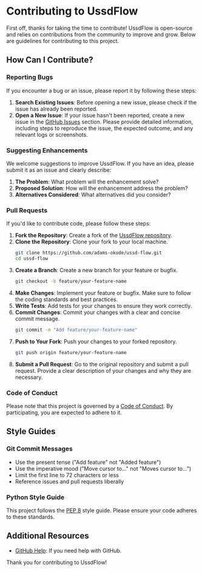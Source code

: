 # Contributing to UssdFlow

First off, thanks for taking the time to contribute! UssdFlow is open-source and relies on contributions from the community to improve and grow. Below are guidelines for contributing to this project.

## How Can I Contribute?

### Reporting Bugs

If you encounter a bug or an issue, please report it by following these steps:

1. **Search Existing Issues**: Before opening a new issue, please check if the issue has already been reported.
2. **Open a New Issue**: If your issue hasn't been reported, create a new issue in the [GitHub Issues](https://github.com/adams-okode/ussd-flow/issues) section. Please provide detailed information, including steps to reproduce the issue, the expected outcome, and any relevant logs or screenshots.

### Suggesting Enhancements

We welcome suggestions to improve UssdFlow. If you have an idea, please submit it as an issue and clearly describe:

1. **The Problem**: What problem will the enhancement solve?
2. **Proposed Solution**: How will the enhancement address the problem?
3. **Alternatives Considered**: What alternatives did you consider?

### Pull Requests

If you'd like to contribute code, please follow these steps:

1. **Fork the Repository**: Create a fork of the [UssdFlow repository](https://github.com/adams-okode/ussd-flow).
2. **Clone the Repository**: Clone your fork to your local machine.
   ```bash
   git clone https://github.com/adams-okode/ussd-flow.git
   cd ussd-flow
   ```
3. **Create a Branch**: Create a new branch for your feature or bugfix.
   ```bash
   git checkout -b feature/your-feature-name
   ```
4. **Make Changes**: Implement your feature or bugfix. Make sure to follow the coding standards and best practices.
5. **Write Tests**: Add tests for your changes to ensure they work correctly.
6. **Commit Changes**: Commit your changes with a clear and concise commit message.
   ```bash
   git commit -m "Add feature/your-feature-name"
   ```
7. **Push to Your Fork**: Push your changes to your forked repository.
   ```bash
   git push origin feature/your-feature-name
   ```
8. **Submit a Pull Request**: Go to the original repository and submit a pull request. Provide a clear description of your changes and why they are necessary.

### Code of Conduct

Please note that this project is governed by a [Code of Conduct](https://github.com/adams-okode/ussd-flow/CODE_OF_CONDUCT.md). By participating, you are expected to adhere to it.

## Style Guides

### Git Commit Messages

- Use the present tense ("Add feature" not "Added feature")
- Use the imperative mood ("Move cursor to..." not "Moves cursor to...")
- Limit the first line to 72 characters or less
- Reference issues and pull requests liberally

### Python Style Guide

This project follows the [PEP 8](https://www.python.org/dev/peps/pep-0008/) style guide. Please ensure your code adheres to these standards.

## Additional Resources

- [GitHub Help](https://help.github.com/): If you need help with GitHub.

Thank you for contributing to UssdFlow!
